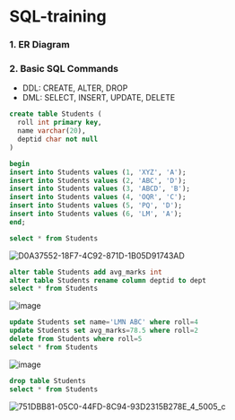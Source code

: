 # SQL-training

### 1. ER Diagram



### 2. Basic SQL Commands

- DDL: CREATE, ALTER, DROP
- DML: SELECT, INSERT, UPDATE, DELETE
```sql
create table Students (
  roll int primary key,
  name varchar(20),
  deptid char not null
)

begin
insert into Students values (1, 'XYZ', 'A');
insert into Students values (2, 'ABC', 'D');
insert into Students values (3, 'ABCD', 'B');
insert into Students values (4, 'OQR', 'C');
insert into Students values (5, 'PQ', 'D');
insert into Students values (6, 'LM', 'A');
end;

select * from Students
```

![D0A37552-18F7-4C92-871D-1B05D91743AD](https://github.com/user-attachments/assets/f661a3fa-4619-4727-b537-827bda2424f9)

```sql
alter table Students add avg_marks int
alter table Students rename column deptid to dept
select * from Students
```

![image](https://github.com/user-attachments/assets/b91a6d03-c84b-4b63-9e83-a9ae2b3371ee)

```sql
update Students set name='LMN ABC' where roll=4
update Students set avg_marks=78.5 where roll=2
delete from Students where roll=5
select * from Students
```

![image](https://github.com/user-attachments/assets/a17bee9a-fa88-4f34-bc93-1f65dea9d5ea)

```sql
drop table Students
select * from Students
```

![751DBB81-05C0-44FD-8C94-93D2315B278E_4_5005_c](https://github.com/user-attachments/assets/f7f9b354-6a33-4181-8c3c-94d1062feab8)

